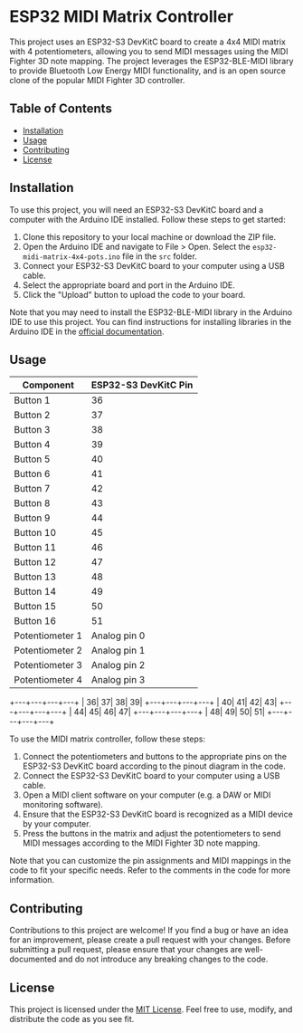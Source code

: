 # ESP32 MIDI Matrix Controller

This project uses an ESP32-S3 DevKitC board to create a 4x4 MIDI matrix with 4 potentiometers, allowing you to send MIDI messages using the MIDI Fighter 3D note mapping. The project leverages the ESP32-BLE-MIDI library to provide Bluetooth Low Energy MIDI functionality, and is an open source clone of the popular MIDI Fighter 3D controller.

## Table of Contents

- [Installation](#installation)
- [Usage](#usage)
- [Contributing](#contributing)
- [License](#license)

## Installation

To use this project, you will need an ESP32-S3 DevKitC board and a computer with the Arduino IDE installed. Follow these steps to get started:

1. Clone this repository to your local machine or download the ZIP file.
2. Open the Arduino IDE and navigate to File > Open. Select the `esp32-midi-matrix-4x4-pots.ino` file in the `src` folder.
3. Connect your ESP32-S3 DevKitC board to your computer using a USB cable.
4. Select the appropriate board and port in the Arduino IDE.
5. Click the "Upload" button to upload the code to your board.

Note that you may need to install the ESP32-BLE-MIDI library in the Arduino IDE to use this project. You can find instructions for installing libraries in the Arduino IDE in the [official documentation](https://www.arduino.cc/en/guide/libraries).

## Usage

| Component       | ESP32-S3 DevKitC Pin |
|-----------------|----------------------|
| Button 1        | 36                   |
| Button 2        | 37                   |
| Button 3        | 38                   |
| Button 4        | 39                   |
| Button 5        | 40                   |
| Button 6        | 41                   |
| Button 7        | 42                   |
| Button 8        | 43                   |
| Button 9        | 44                   |
| Button 10       | 45                   |
| Button 11       | 46                   |
| Button 12       | 47                   |
| Button 13       | 48                   |
| Button 14       | 49                   |
| Button 15       | 50                   |
| Button 16       | 51                   |
| Potentiometer 1 | Analog pin 0          |
| Potentiometer 2 | Analog pin 1          |
| Potentiometer 3 | Analog pin 2          |
| Potentiometer 4 | Analog pin 3          |

   +---+---+---+---+
   | 36| 37| 38| 39|
   +---+---+---+---+
   | 40| 41| 42| 43|
   +---+---+---+---+
   | 44| 45| 46| 47|
   +---+---+---+---+
   | 48| 49| 50| 51|
   +---+---+---+---+



To use the MIDI matrix controller, follow these steps:

1. Connect the potentiometers and buttons to the appropriate pins on the ESP32-S3 DevKitC board according to the pinout diagram in the code.
2. Connect the ESP32-S3 DevKitC board to your computer using a USB cable.
3. Open a MIDI client software on your computer (e.g. a DAW or MIDI monitoring software).
4. Ensure that the ESP32-S3 DevKitC board is recognized as a MIDI device by your computer.
5. Press the buttons in the matrix and adjust the potentiometers to send MIDI messages according to the MIDI Fighter 3D note mapping.

Note that you can customize the pin assignments and MIDI mappings in the code to fit your specific needs. Refer to the comments in the code for more information.

## Contributing

Contributions to this project are welcome! If you find a bug or have an idea for an improvement, please create a pull request with your changes. Before submitting a pull request, please ensure that your changes are well-documented and do not introduce any breaking changes to the code.

## License

This project is licensed under the [MIT License](LICENSE). Feel free to use, modify, and distribute the code as you see fit.
